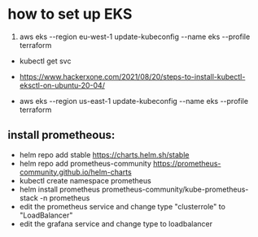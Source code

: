 # how to set up EKS

1. aws eks --region eu-west-1 update-kubeconfig --name eks --profile terraform

- kubectl get svc

- https://www.hackerxone.com/2021/08/20/steps-to-install-kubectl-eksctl-on-ubuntu-20-04/

- aws eks --region us-east-1 update-kubeconfig --name eks --profile terraform


## install prometheous:

- helm repo add stable https://charts.helm.sh/stable
- helm repo add prometheus-community https://prometheus-community.github.io/helm-charts
- kubectl create namespace prometheus
- helm install prometheus prometheus-community/kube-prometheus-stack -n prometheus
- edit the prometheus service and change type "clusterrole" to "LoadBalancer"
 - edit the grafana service and change type to loadbalancer
